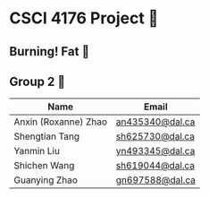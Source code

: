 # CSCI 4176 Project :star2:

## Burning! Fat :star2:

## Group 2 :star2:

| Name                  | Email         |
| --------              | --------      |
| Anxin (Roxanne) Zhao  |an435340@dal.ca|  
| Shengtian Tang 	    |sh625730@dal.ca|  
| Yanmin Liu 		    |yn493345@dal.ca|  
| Shichen Wang 		    |sh619044@dal.ca|  
| Guanying Zhao 	    |gn697588@dal.ca|
